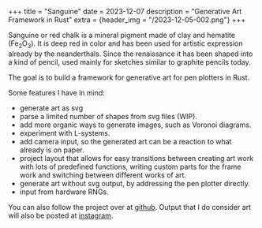 +++
title = "Sanguine"
date = 2023-12-07
description = "Generative Art Framework in Rust"
extra = {header_img = "/2023-12-05-002.png"}
+++

Sanguine or red chalk is a mineral pigment made of clay and hematite (Fe<sub>2</sub>O<sub>3</sub>). It is deep red in color and has been used for artistic expression already by the neanderthals. Since the renaissance it has been shaped into a kind of pencil, used mainly for sketches similar to graphite pencils today.

The goal is to build a framework for generative art for pen plotters in Rust.

Some features I have in mind:

- generate art as svg
- parse a limited number of shapes from svg files (WIP).
- add more organic ways to generate images, such as Voronoi diagrams.
- experiment with L-systems.
- add camera input, so the generated art can be a reaction to what already is on paper.
- project layout that allows for easy transitions between creating art work with lots of predefined functions, writing custom parts for the frame work and switching between different works of art.
- generate art without svg output, by addressing the pen plotter directly.
- input from hardware RNGs.

You can also follow the project over at [github](https://github.com/Mirabellensaft/sanguine). Output that I do consider art will also be posted at [instagram](https://www.instagram.com/tanks_transfeld/).
